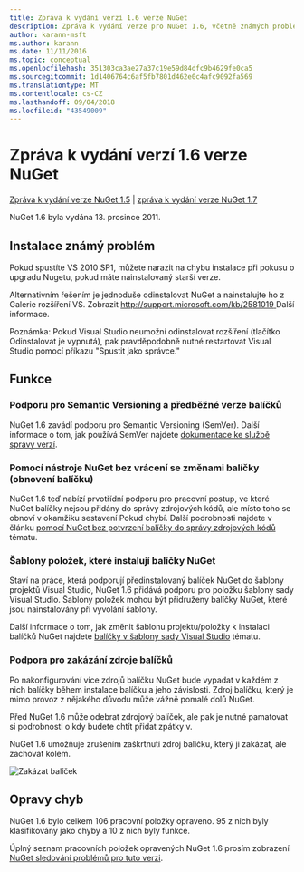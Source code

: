 ```yaml
---
title: Zpráva k vydání verzí 1.6 verze NuGet
description: Zpráva k vydání verze pro NuGet 1.6, včetně známých problémů, opravy chyb, nové funkce a chcete.
author: karann-msft
ms.author: karann
ms.date: 11/11/2016
ms.topic: conceptual
ms.openlocfilehash: 351303ca3ae27a37c19e59d84dfc9b4629fe0ca5
ms.sourcegitcommit: 1d1406764c6af5fb7801d462e0c4afc9092fa569
ms.translationtype: MT
ms.contentlocale: cs-CZ
ms.lasthandoff: 09/04/2018
ms.locfileid: "43549009"
---
```

 # <a name="nuget-16-release-notes"></a>Zpráva k vydání verzí 1.6 verze NuGet

[Zpráva k vydání verze NuGet 1.5](../release-notes/nuget-1.5.md) | [zpráva k vydání verze NuGet 1.7](../release-notes/nuget-1.7.md)

NuGet 1.6 byla vydána 13. prosince 2011.

## <a name="known-installation-issue"></a>Instalace známý problém
Pokud spustíte VS 2010 SP1, můžete narazit na chybu instalace při pokusu o upgradu Nugetu, pokud máte nainstalovaný starší verze.

Alternativním řešením je jednoduše odinstalovat NuGet a nainstalujte ho z Galerie rozšíření VS.  Zobrazit [ http://support.microsoft.com/kb/2581019 ](http://support.microsoft.com/kb/2581019) Další informace.

Poznámka: Pokud Visual Studio neumožní odinstalovat rozšíření (tlačítko Odinstalovat je vypnutá), pak pravděpodobně nutné restartovat Visual Studio pomocí příkazu "Spustit jako správce."

## <a name="features"></a>Funkce

### <a name="support-for-semantic-versioning-and-prerelease-packages"></a>Podporu pro Semantic Versioning a předběžné verze balíčků
NuGet 1.6 zavádí podporu pro Semantic Versioning (SemVer). Další informace o tom, jak používá SemVer najdete [dokumentace ke službě správy verzí](../create-packages/prerelease-packages.md).

### <a name="using-nuget-without-checking-in-packages-package-restore"></a>Pomocí nástroje NuGet bez vrácení se změnami balíčky (obnovení balíčku)
NuGet 1.6 teď nabízí prvotřídní podporu pro pracovní postup, ve které NuGet balíčky nejsou přidány do správy zdrojových kódů, ale místo toho se obnoví v okamžiku sestavení Pokud chybí. Další podrobnosti najdete v článku [pomocí NuGet bez potvrzení balíčky do správy zdrojových kódů](../consume-packages/packages-and-source-control.md) tématu.

### <a name="item-templates-that-install-nuget-packages"></a>Šablony položek, které instalují balíčky NuGet
Staví na práce, která podporují předinstalovaný balíček NuGet do šablony projektů Visual Studio, NuGet 1.6 přidává podporu pro položku šablony sady Visual Studio. Šablony položek mohou být přidruženy balíčky NuGet, které jsou nainstalovány při vyvolání šablony.

Další informace o tom, jak změnit šablonu projektu/položky k instalaci balíčků NuGet najdete [balíčky v šablony sady Visual Studio](../visual-studio-extensibility/visual-studio-templates.md) tématu.

### <a name="support-for-disabling-package-sources"></a>Podpora pro zakázání zdroje balíčků
Po nakonfigurování více zdrojů balíčku NuGet bude vypadat v každém z nich balíčky během instalace balíčku a jeho závislosti. Zdroj balíčku, který je mimo provoz z nějakého důvodu může vážně pomalé dolů NuGet.

Před NuGet 1.6 může odebrat zdrojový balíček, ale pak je nutné pamatovat si podrobnosti o kdy budete chtít přidat zpátky v.

NuGet 1.6 umožňuje zrušením zaškrtnutí zdroj balíčku, který ji zakázat, ale zachovat kolem.

![Zakázat balíček](./media/package-source-with-disabled-source.png)

## <a name="bug-fixes"></a>Opravy chyb
NuGet 1.6 bylo celkem 106 pracovní položky opraveno. 95 z nich byly klasifikovány jako chyby a 10 z nich byly funkce.

Úplný seznam pracovních položek opravených NuGet 1.6 prosím zobrazení [NuGet sledování problémů pro tuto verzi](http://nuget.codeplex.com/workitem/list/advanced?keyword=&status=Closed&type=All&priority=All&release=NuGet%201.6&assignedTo=All&component=All&sortField=Votes&sortDirection=Descending&page=0).
